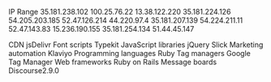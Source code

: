 IP Range
35.181.238.102
100.25.76.22
13.38.122.220
35.181.224.126
54.205.203.185
52.47.126.214
44.220.97.4
35.181.207.139
54.224.211.11
52.47.143.83
15.236.190.155
35.181.254.134
51.44.45.147

CDN
jsDelivr
Font scripts
Typekit
JavaScript libraries
jQuery
Slick
Marketing automation
Klaviyo
Programming languages
Ruby
Tag managers
Google Tag Manager
Web frameworks
Ruby on Rails
Message boards
Discourse2.9.0
